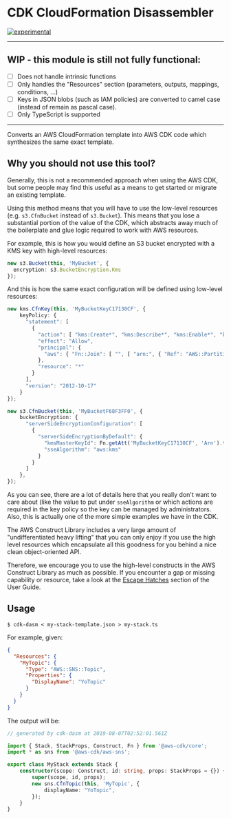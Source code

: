 # CDK CloudFormation Disassembler

[![experimental](http://badges.github.io/stability-badges/dist/experimental.svg)](http://github.com/badges/stability-badges)

----

## __WIP__ - this module is still not fully functional:

- [ ] Does not handle intrinsic functions
- [ ] Only handles the "Resources" section (parameters, outputs, mappings,
  conditions, ...)
- [ ] Keys in JSON blobs (such as IAM policies) are converted to camel case
  (instead of remain as pascal case).
- [ ] Only TypeScript is supported

-----

Converts an AWS CloudFormation template into AWS CDK code which synthesizes the
same exact template.

## Why you should not use this tool?

Generally, this is not a recommended approach when using the AWS CDK, but some
people may find this useful as a means to get started or migrate an existing
template.

Using this method means that you will have to use the low-level resources (e.g.
`s3.CfnBucket` instead of `s3.Bucket`). This means that you lose a substantial
portion of the value of the CDK, which abstracts away much of the boilerplate
and glue logic required to work with AWS resources.

For example, this is how you would define an S3 bucket encrypted with a KMS key
with high-level resources:

```ts
new s3.Bucket(this, 'MyBucket', {
  encryption: s3.BucketEncryption.Kms
});
```

And this is how the same exact configuration will be defined using low-level
resources:

```ts
new kms.CfnKey(this, 'MyBucketKeyC17130CF', {
    keyPolicy: {
      "statement": [
        {
          "action": [ "kms:Create*", "kms:Describe*", "kms:Enable*", "kms:List*", "kms:Put*", "kms:Update*", "kms:Revoke*", "kms:Disable*", "kms:Get*", "kms:Delete*", "kms:ScheduleKeyDeletion", "kms:CancelKeyDeletion" ],
          "effect": "Allow",
          "principal": {
            "aws": { "Fn::Join": [ "", [ "arn:", { "Ref": "AWS::Partition" }, ":iam::", { "Ref": "AWS::AccountId" }, ":root" ] ] }
          },
          "resource": "*"
        }
      ],
      "version": "2012-10-17"
    }
});

new s3.CfnBucket(this, 'MyBucketF68F3FF0', {
    bucketEncryption: {
      "serverSideEncryptionConfiguration": [
        {
          "serverSideEncryptionByDefault": {
            "kmsMasterKeyId": Fn.getAtt('MyBucketKeyC17130CF', 'Arn').toString(),
            "sseAlgorithm": "aws:kms"
          }
        }
      ]
    },
});
```
As you can see, there are a lot of details here that you really don't want to
care about (like the value to put under `sseAlgorithm` or which actions are
required in the key policy so the key can be managed by administrators. Also,
this is actually one of the more simple examples we have in the CDK.

The AWS Construct Library includes a very large amount of "undifferentiated
heavy lifting" that you can only enjoy if you use the high level resources which
encapsulate all this goodness for you behind a nice clean object-oriented API.

Therefore, we encourage you to use the high-level constructs in the AWS
Construct Library as much as possible. If you encounter a gap or missing
capability or resource, take a look at the [Escape
Hatches](https://docs.aws.amazon.com/CDK/latest/userguide/cfn_layer.html)
section of the User Guide.

## Usage

```console
$ cdk-dasm < my-stack-template.json > my-stack.ts
```

For example, given:

```json
{
  "Resources": {
    "MyTopic": {
      "Type": "AWS::SNS::Topic",
      "Properties": {
        "DisplayName": "YoTopic"
      }
    }
  }
}
```

The output will be:

```ts
// generated by cdk-dasm at 2019-08-07T02:52:01.561Z

import { Stack, StackProps, Construct, Fn } from '@aws-cdk/core';
import * as sns from '@aws-cdk/aws-sns';

export class MyStack extends Stack {
    constructor(scope: Construct, id: string, props: StackProps = {}) {
        super(scope, id, props);
        new sns.CfnTopic(this, 'MyTopic', {
            displayName: "YoTopic",
        });
    }
}
```